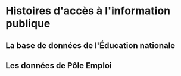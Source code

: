 # Histoires d'accès à l'information publique

## La base de données de l'Éducation nationale

## Les données de Pôle Emploi
